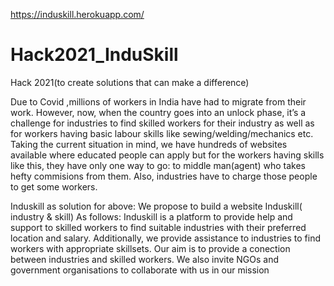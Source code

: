 https://induskill.herokuapp.com/

# Hack2021_InduSkill
Hack 2021(to create solutions that can make a difference)

Due to Covid ,millions of workers in India have had to migrate from their work. However, now, when the country goes into an unlock phase, it’s a challenge for industries to find skilled workers for their industry as well as for workers having basic labour skills like sewing/welding/mechanics etc. Taking the current situation in mind, we have hundreds of websites available where educated people can apply but for the workers having skills like this, they have only one way to go: to middle man(agent) who takes hefty commisions from them. Also, industries have to charge those people to get some workers.

Induskill as solution for above: We propose to build a website Induskill( industry & skill) As follows: Induskill is a platform to provide help and support to skilled workers to find suitable industries with their preferred location and salary. Additionally, we provide assistance to industries to find workers with appropriate skillsets. Our aim is to provide a conection between industries and skilled workers. We also invite NGOs and government organisations to collaborate with us in our mission
